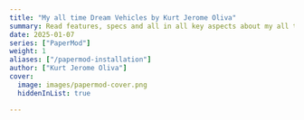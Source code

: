 ```yaml
---
title: "My all time Dream Vehicles by Kurt Jerome Oliva"
summary: Read features, specs and all in all key aspects about my all time favorite dream vehicles!!!
date: 2025-01-07
series: ["PaperMod"]
weight: 1
aliases: ["/papermod-installation"]
author: ["Kurt Jerome Oliva"]
cover:
  image: images/papermod-cover.png
  hiddenInList: true

---
```

